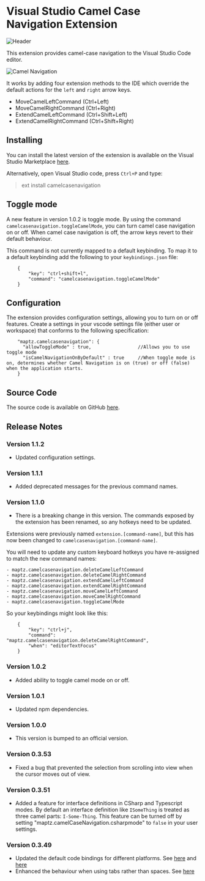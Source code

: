 # Visual Studio Camel Case Navigation Extension

![Header](https://raw.githubusercontent.com/maptz/Maptz.VSCode.Extensions.CamelCaseNavigation/master/imgs/Icon.png)

This extension provides camel-case navigation to the Visual Studio Code editor.

![Camel Navigation](https://raw.githubusercontent.com/maptz/Maptz.VSCode.Extensions.CamelCaseNavigation/master/imgs/CSharp_camelcase.gif)

It works by adding four extension methods to the IDE which override the default actions for the `left` and `right` arrow keys.  

- MoveCamelLeftCommand (Ctrl+Left)
- MoveCamelRightCommand  (Ctrl+Right)
- ExtendCamelLeftCommand  (Ctrl+Shift+Left)
- ExtendCamelRightCommand (Ctrl+Shift+Right)


## Installing

You can install the latest version of the extension is available on the Visual Studio Marketplace [here](https://marketplace.visualstudio.com/items?itemName=maptz.camelcasenavigation).

Alternatively, open Visual Studio code, press `Ctrl+P` and type:

> ext install camelcasenavigation

## Toggle mode

A new feature in version 1.0.2 is toggle mode. By using the command `camelcasenavigation.toggleCamelMode`, you can turn camel case navigation on or off. When camel case navigation is off, the arrow keys revert to their default behaviour. 

This command is not currently mapped to a default keybinding. To map it to a default keybinding add the following to your `keybindings.json` file:

```
    {
        "key": "ctrl+shift+l",
        "command": "camelcasenavigation.toggleCamelMode"
    }
```


## Configuration

The extension provides configuration settings, allowing you to turn on or off features. Create a settings in your vscode settings file (either user or workspace) that conforms to the following specification:

```
    "maptz.camelcasenavigation": {
      "allowToggleMode" : true,                 //Allows you to use toggle mode
      "isCamelNavigationOnByDefault" : true     //When toggle mode is on, determines whether Camel Navigation is on (true) or off (false) when the application starts.
    }
```

## Source Code

The source code is available on GitHub [here](https://github.com/maptz/Maptz.VSCode.Extensions.CamelCaseNavigation).

## Release Notes
### Version 1.1.2

- Updated configuration settings. 

### Version 1.1.1

- Added deprecated messages for the previous command names. 

### Version 1.1.0

- There is a breaking change in this version. The commands exposed by the extension has been renamed, so any hotkeys need to be updated. 

Extensions were previously named `extension.[command-name]`, but this has now been changed to `camelcasenavigation.[command-name]`.

You will need to update any custom keyboard hotkeys you have re-assigned to match the new command names:

```
- maptz.camelcasenavigation.deleteCamelLeftCommand
- maptz.camelcasenavigation.deleteCamelRightCommand
- maptz.camelcasenavigation.extendCamelLeftCommand
- maptz.camelcasenavigation.extendCamelRightCommand
- maptz.camelcasenavigation.moveCamelLeftCommand
- maptz.camelcasenavigation.moveCamelRightCommand
- maptz.camelcasenavigation.toggleCamelMode
```

So your keybindings might look like this:
```
    {
        "key": "ctrl+j",
        "command": "maptz.camelcasenavigation.deleteCamelRightCommand",
        "when": "editorTextFocus"
    }
```


### Version 1.0.2

- Added ability to toggle camel mode on or off. 

### Version 1.0.1

- Updated npm dependencies.

### Version 1.0.0

- This version is bumped to an official version.

### Version 0.3.53

- Fixed a bug that prevented the selection from scrolling into view when the cursor moves out of view.

### Version 0.3.51

- Added a feature for interface definitions in CSharp and Typescript modes. By default an interface definition like `ISomeThing` is treated as three camel parts: `I-Some-Thing`. This feature can be turned off by setting "maptz.camelCaseNavigation.csharpmode" to `false` in your user settings.

### Version 0.3.49

- Updated the default code bindings for different platforms. See [here](https://github.com/maptz/Maptz.VSCode.Extensions.CamelCaseNavigation/issues/18) and [here](https://github.com/maptz/Maptz.VSCode.Extensions.CamelCaseNavigation/issues/20)
- Enhanced the behaviour when using tabs rather than spaces. See [here](https://github.com/maptz/Maptz.VSCode.Extensions.CamelCaseNavigation/issues/19)

